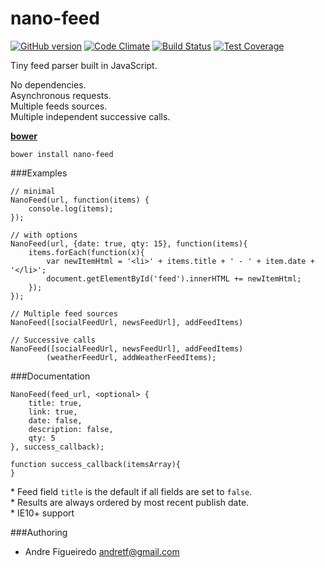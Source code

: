 # nano-feed

[![GitHub version](https://badge.fury.io/gh/andretf%2Fnano-feed.svg)](https://badge.fury.io/gh/andretf%2Fnano-feed)
[![Code Climate](https://codeclimate.com/github/andretf/nano-feed/badges/gpa.svg)](https://codeclimate.com/github/andretf/nano-feed)
[![Build Status](https://travis-ci.org/andretf/nano-feed.svg?branch=master)](https://travis-ci.org/andretf/nano-feed)
[![Test Coverage](https://codeclimate.com/github/andretf/nano-feed/badges/coverage.svg)](https://codeclimate.com/github/andretf/nano-feed/coverage)

Tiny feed parser built in JavaScript.

No dependencies.<br>
Asynchronous requests.<br>
Multiple feeds sources.<br>
Multiple independent successive calls.

**[bower](bower.io)**

    bower install nano-feed

###Examples

    // minimal
    NanoFeed(url, function(items) {
        console.log(items);
    });

    // with options
    NanoFeed(url, {date: true, qty: 15}, function(items){
        items.forEach(function(x){
            var newItemHtml = '<li>' + items.title + ' - ' + item.date + '</li>';
            document.getElementById('feed').innerHTML += newItemHtml;
        });
    });

    // Multiple feed sources
    NanoFeed([socialFeedUrl, newsFeedUrl], addFeedItems)

    // Successive calls
    NanoFeed([socialFeedUrl, newsFeedUrl], addFeedItems)
            (weatherFeedUrl, addWeatherFeedItems);


###Documentation

    NanoFeed(feed_url, <optional> {
        title: true,
        link: true,
        date: false,
        description: false,
        qty: 5
    }, success_callback);
    
    function success_callback(itemsArray){
    }

\* Feed field `title` is the default if all fields are set to `false`.<br>
\* Results are always ordered by most recent publish date.<br>
\* IE10+ support

###Authoring
- Andre Figueiredo <andretf@gmail.com>

